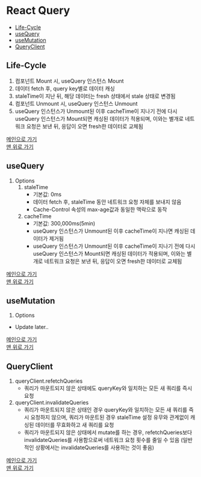 # React Query

* [Life-Cycle](#life-cycle)
* [useQuery](#usequery)
* [useMutation](#usemutation)
* [QueryClient](#queryclient)

## Life-Cycle
1. 컴포넌트 Mount 시, useQuery 인스턴스 Mount
1. 데이터 fetch 후, query key별로 데이터 캐싱
1. staleTime이 지난 뒤, 해당 데이터는 fresh 상태에서 stale 상태로 변경됨
1. 컴포넌트 Unmount 시, useQuery 인스턴스 Unmount
1. useQuery 인스턴스가 Unmount된 이후 cacheTime이 지나기 전에 다시 useQuery 인스턴스가 Mount되면 캐싱된 데이터가 적용되며, 이와는 별개로 네트워크 요청은 보낸 뒤, 응답이 오면 fresh한 데이터로 교체됨

[메인으로 가기](https://github.com/sekhyuni/frontend-basic-concept)</br>
[맨 위로 가기](#react-query)
## useQuery
1. Options
    1. staleTime
        - 기본값: 0ms
        - 데이터 fetch 후, staleTime 동안 네트워크 요청 자체를 보내지 않음
        - Cache-Control 속성의 max-age값과 동일한 맥락으로 동작
    1. cacheTime
        - 기본값: 300,000ms(5min)
        - useQuery 인스턴스가 Unmount된 이후 cacheTime이 지나면 캐싱된 데이터가 제거됨
        - useQuery 인스턴스가 Unmount된 이후 cacheTime이 지나기 전에 다시 useQuery 인스턴스가 Mount되면 캐싱된 데이터가 적용되며, 이와는 별개로 네트워크 요청은 보낸 뒤, 응답이 오면 fresh한 데이터로 교체됨

[메인으로 가기](https://github.com/sekhyuni/frontend-basic-concept)</br>
[맨 위로 가기](#react-query)
## useMutation
1. Options
- Update later..

[메인으로 가기](https://github.com/sekhyuni/frontend-basic-concept)</br>
[맨 위로 가기](#react-query)
## QueryClient
1. queryClient.refetchQueries
    - 쿼리가 마운트되지 않은 상태에도 queryKey와 일치하는 모든 새 쿼리를 즉시 요청
1. queryClient.invalidateQueries
    - 쿼리가 마운트되지 않은 상태인 경우 queryKey와 일치하는 모든 새 쿼리를 즉시 요청하지 않으며, 쿼리가 마운트된 경우 staleTime 설정 유무와 관계없이 캐싱된 데이터를 무효화하고 새 쿼리를 요청
    - 쿼리가 마운트되지 않은 상태에서 mutate를 하는 경우, refetchQueries보다 invalidateQueries를 사용함으로써 네트워크 요청 횟수를 줄일 수 있음 (일반적인 상황에서는 invalidateQueries를 사용하는 것이 좋음)

[메인으로 가기](https://github.com/sekhyuni/frontend-basic-concept)</br>
[맨 위로 가기](#react-query)